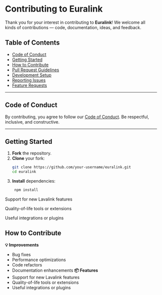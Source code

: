 # Contributing to Euralink

Thank you for your interest in contributing to **Euralink**! We welcome all kinds of contributions — code, documentation, ideas, and feedback.

## Table of Contents

- [Code of Conduct](#code-of-conduct)
- [Getting Started](#getting-started)
- [How to Contribute](#how-to-contribute)
- [Pull Request Guidelines](#pull-request-guidelines)
- [Development Setup](#development-setup)
- [Reporting Issues](#reporting-issues)
- [Feature Requests](#feature-requests)

---

## Code of Conduct

By contributing, you agree to follow our [Code of Conduct](./CODE_OF_CONDUCT.md). Be respectful, inclusive, and constructive.

---

## Getting Started

1. **Fork** the repository.
2. **Clone** your fork:
   ```bash
   git clone https://github.com/your-username/euralink.git
   cd euralink
3. **Install** dependencies:
   ```bash
    npm install
   ```
Support for new Lavalink features

Quality-of-life tools or extensions

Useful integrations or plugins
## How to Contribute
**💡 Improvements**
- Bug fixes
- Performance optimizations
- Code refactors
- Documentation enhancements
**📦 Features**
- Support for new Lavalink features
- Quality-of-life tools or extensions
- Useful integrations or plugins
